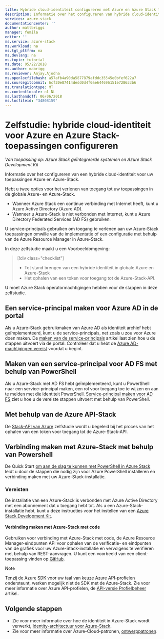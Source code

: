 ```yaml
---
title: Hybride cloud-identiteit configureren met Azure en Azure Stack toepassingen | Microsoft Docs
description: Informatie over het configureren van hybride cloud-identiteit in Azure en Azure Stack-toepassingen.
services: azure-stack
documentationcenter: ''
author: mattbriggs
manager: femila
editor: ''
ms.service: azure-stack
ms.workload: na
ms.tgt_pltfrm: na
ms.devlang: na
ms.topic: tutorial
ms.date: 05/22/2018
ms.author: mabrigg
ms.reviewer: Anjay.Ajodha
ms.openlocfilehash: a57afb4a90da5877879afddc35545e0bfef622a7
ms.sourcegitcommit: 6cf20e87414dedd0d4f0ae644696151e728633b6
ms.translationtype: MT
ms.contentlocale: nl-NL
ms.lasthandoff: 06/06/2018
ms.locfileid: "34808159"
---
```

# <a name="tutorial-configure-hybrid-cloud-identity-for-azure-and-azure-stack-applications"></a>Zelfstudie: hybride cloud-identiteit voor Azure en Azure Stack-toepassingen configureren

*Van toepassing op: Azure Stack geïntegreerde systemen en Azure Stack Development Kit*

Informatie over het configureren van een hybride cloud-identiteit voor uw toepassingen Azure en Azure-Stack.

Hebt u twee opties voor het verlenen van toegang tot uw toepassingen in de globale Azure- en Azure-Stack.

 * Wanneer Azure Stack een continue verbinding met Internet heeft, kunt u Azure Active Directory (Azure AD).
 * Wanneer u Azure-Stack is niet verbonden met Internet, kunt u Azure Directory Federated Services (AD FS) gebruiken.

U service-principals gebruiken om toegang te verlenen aan uw Azure-Stack toepassingen omwille van de implementatie of een configuratie met behulp van de Azure Resource Manager in Azure-Stack.

In deze zelfstudie maakt u een Voorbeeldomgeving:

> [!div class="checklist"]
> * Tot stand brengen van een hybride identiteit in globale Azure en Azure-Stack
> * Het ophalen van een token voor toegang tot de Azure-Stack-API.

U moet Azure Stack operatormachtigingen hebben voor de stappen in deze zelfstudie.

## <a name="create-a-service-principal-for-azure-ad-in-the-portal"></a>Een service-principal maken voor Azure AD in de portal

Als u Azure-Stack gebruikmaken van Azure AD als identiteit archief hebt geïmplementeerd, kunt u de service-principals, net zoals u zou voor Azure doen maken. De [maken van de service-principals](https://docs.microsoft.com/azure/azure-stack/user/azure-stack-create-service-principals#create-service-principal-for-azure-ad) artikel laat zien hoe u de stappen uitvoert via de portal. Controleer dat u hebt de [Azure AD-machtigingen vereist](https://docs.microsoft.com/azure/azure-resource-manager/resource-group-create-service-principal-portal#required-permissions) voordat u begint.

## <a name="create-a-service-principal-for-ad-fs-using-powershell"></a>Maken van een service-principal voor AD FS met behulp van PowerShell

Als u Azure-Stack met AD FS hebt geïmplementeerd, kunt u PowerShell naar een service-principal maken, een rol voor toegang toe te wijzen en aan te melden met die identiteit PowerShell. [Service-principal maken voor AD FS](https://docs.microsoft.com/azure/azure-stack/user/azure-stack-create-service-principals#create-service-principal-for-ad-fs) ziet u hoe u de vereiste stappen uitvoert met behulp van PowerShell.

## <a name="using-the-azure-stack-api"></a>Met behulp van de Azure API-Stack

De [Stack-API van Azure](https://docs.microsoft.com/azure/azure-stack/user/azure-stack-rest-api-use) zelfstudie wordt u begeleid bij het proces van het ophalen van een token voor toegang tot de Azure-Stack-API.

## <a name="connect-to-azure-stack-using-powershell"></a>Verbinding maken met Azure-Stack met behulp van Powershell

De Quick Start [om aan de slag te kunnen met PowerShell in Azure Stack](https://docs.microsoft.com/azure/azure-stack/azure-stack-powershell-configure-quickstart) leidt u door de stappen die nodig zijn voor Azure PowerShell installeren en verbinding maken met uw Azure-Stack-installatie.

### <a name="prerequisites"></a>Vereisten

De installatie van een Azure-Stack is verbonden met Azure Active Directory met een abonnement dat u toegang hebt tot. Als u een Azure-Stack-installatie hebt, kunt u deze instructies voor het instellen van een [Azure Stack Development Kit](https://docs.microsoft.com/azure/azure-stack/asdk/asdk-deploy).

#### <a name="connect-to-azure-stack-using-code"></a>Verbinding maken met Azure-Stack met code

Gebruiken voor verbinding met Azure-Stack met code, de Azure Resource Manager-eindpunten API voor ophalen van de verificatie- en eindpunten van de grafiek voor uw Azure-Stack-installatie en vervolgens te verifiëren met behulp van REST-aanvragen. U kunt een voorbeeld van een client-toepassing vinden op [GitHub](https://github.com/shriramnat/HybridARMApplication).

>[!Note]
>Tenzij de Azure SDK voor uw taal van keuze Azure API-profielen ondersteunt, werken mogelijk niet de SDK met de Azure-Stack. Zie voor meer informatie over Azure API-profielen, de [API-versie Profielbeheer](https://docs.microsoft.com/da-dk/azure/azure-stack/user/azure-stack-version-profiles) artikel.

## <a name="next-steps"></a>Volgende stappen

 - Zie voor meer informatie over hoe de identiteit in Azure-Stack wordt verwerkt, [Identity-architectuur voor Azure-Stack](https://docs.microsoft.com/azure/azure-stack/azure-stack-identity-architecture).
 - Zie voor meer informatie over Azure-Cloud-patronen, [ontwerppatronen](https://docs.microsoft.com/azure/architecture/patterns).
